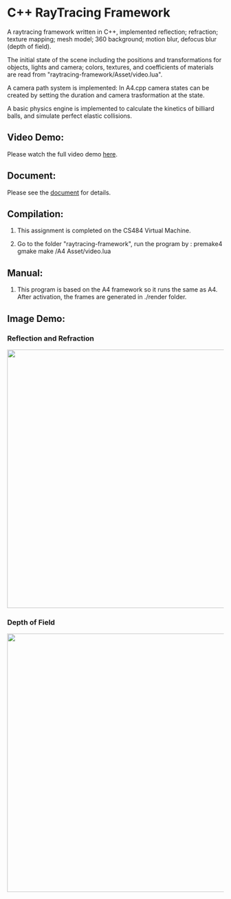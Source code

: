 # C++ RayTracing Framework
A raytracing framework written in C++, implemented reflection; refraction; texture mapping; mesh model; 360 background; motion blur, defocus blur (depth of field).

The initial state of the scene including the positions and transformations for objects, lights and camera; colors, textures, and coefficients of materials are read from "raytracing-framework/Asset/video.lua".

A camera path system is implemented: In A4.cpp camera states can be created by setting the duration and camera trasformation at the state.

A basic physics engine is implemented to calculate the kinetics of billiard balls, and simulate perfect elastic collisions.

## Video Demo:

Please watch the full video demo [here](https://github.com/DaveHJT/RayTracing-Project/blob/main/demo%20video.mp4).

## Document:
Please see the [document](https://github.com/DaveHJT/RayTracing-Project/blob/main/document.pdf) for details.

## Compilation:
1. This assignment is completed on the CS484 Virtual Machine.

2. Go to the folder "raytracing-framework", run the program by : 
premake4 gmake
make
/A4 Asset/video.lua

## Manual:
1. This program is based on the A4 framework so it runs the same as A4. After activation, the frames are generated in ./render folder.

## Image Demo:

### Reflection and Refraction

<p>
<img src="https://github.com/DaveHJT/RayTracing-Project/blob/main/render/records/refraction%20test%201.6.png?raw=true" width="600">
</p>

### Depth of Field

<p>
<img src="https://github.com/DaveHJT/RayTracing-Project/blob/main/render/records/dof.png?raw=true" width="600">
</p>
